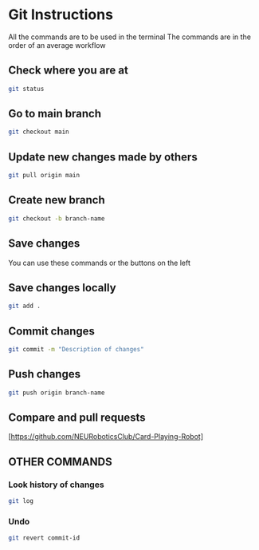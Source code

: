 # Git Instructions

All the commands are to be used in the terminal
The commands are in the order of an average workflow

## Check where you are at

```bash
git status
```

## Go to main branch

```bash
git checkout main
```

## Update new changes made by others

```bash
git pull origin main
```

## Create new branch

```bash
git checkout -b branch-name
```

## Save changes

You can use these commands or the buttons on the left

## Save changes locally

```bash
git add .
```

## Commit changes

```bash
git commit -m "Description of changes"
```

## Push changes

```bash
git push origin branch-name
```

## Compare and pull requests

[https://github.com/NEURoboticsClub/Card-Playing-Robot]

## OTHER COMMANDS

### Look history of changes

```bash
git log
```

### Undo

```bash
git revert commit-id
```
